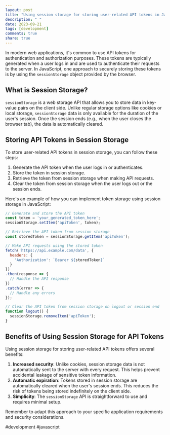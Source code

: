 ```yaml
---
layout: post
title: "Using session storage for storing user-related API tokens in JavaScript"
description: " "
date: 2023-09-21
tags: [development]
comments: true
share: true
---
```

In modern web applications, it's common to use API tokens for authentication and authorization purposes. These tokens are typically generated when a user logs in and are used to authenticate their requests to the server. In JavaScript, one approach to securely storing these tokens is by using the `sessionStorage` object provided by the browser.

## What is Session Storage?
`sessionStorage` is a web storage API that allows you to store data in key-value pairs on the client side. Unlike regular storage options like cookies or local storage, `sessionStorage` data is only available for the duration of the user's session. Once the session ends (e.g., when the user closes the browser tab), the data is automatically cleared.

## Storing API Tokens in Session Storage
To store user-related API tokens in session storage, you can follow these steps:

1. Generate the API token when the user logs in or authenticates.
2. Store the token in session storage.
3. Retrieve the token from session storage when making API requests.
4. Clear the token from session storage when the user logs out or the session ends.

Here's an example of how you can implement token storage using session storage in JavaScript:

```javascript
// Generate and store the API token
const token = 'your_generated_token_here';
sessionStorage.setItem('apiToken', token);

// Retrieve the API token from session storage
const storedToken = sessionStorage.getItem('apiToken');

// Make API requests using the stored token
fetch('https://api.example.com/data', {
  headers: {
    'Authorization': `Bearer ${storedToken}`
  }
})
.then(response => {
  // Handle the API response
})
.catch(error => {
  // Handle any errors
});

// Clear the API token from session storage on logout or session end
function logout() {
  sessionStorage.removeItem('apiToken');
}
```

## Benefits of Using Session Storage for API Tokens
Using session storage for storing user-related API tokens offers several benefits:

1. **Increased security**: Unlike cookies, session storage data is not automatically sent to the server with every request. This helps prevent accidental leakage of sensitive token information.
2. **Automatic expiration**: Tokens stored in session storage are automatically cleared when the user's session ends. This reduces the risk of tokens being stored indefinitely on the client side.
3. **Simplicity**: The `sessionStorage` API is straightforward to use and requires minimal setup.

Remember to adapt this approach to your specific application requirements and security considerations.

#development #javascript